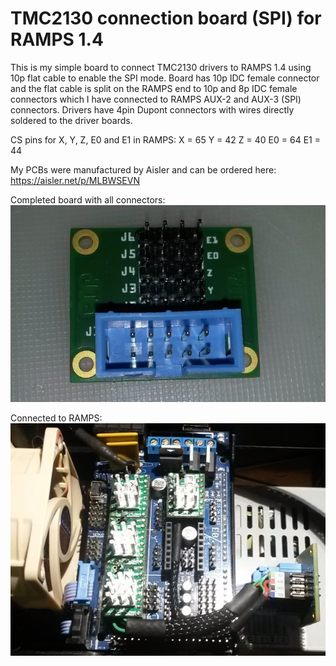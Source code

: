 # TMC2130 connection board (SPI) for RAMPS 1.4

This is my simple board to connect TMC2130 drivers to RAMPS 1.4 using 10p flat cable to enable the SPI mode. Board has 10p IDC female connector and the flat cable is split on the RAMPS end to 10p and 8p IDC female connectors which I have connected to RAMPS AUX-2 and AUX-3 (SPI) connectors. Drivers have 4pin Dupont connectors with wires directly soldered to the driver boards.

CS pins for X, Y, Z, E0 and E1 in RAMPS: 
X = 65
Y = 42
Z = 40
E0 = 64
E1 = 44

My PCBs were manufactured by Aisler and can be ordered here: https://aisler.net/p/MLBWSEVN

Completed board with all connectors:
<img src=https://raw.githubusercontent.com/JPTa/RAMPS-TMC2130-board/master/images/Board.png>

Connected to RAMPS:
<img src=https://raw.githubusercontent.com/JPTa/RAMPS-TMC2130-board/master/images/Connections.png>
